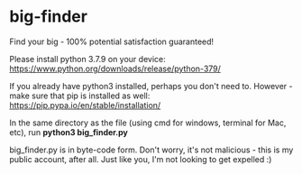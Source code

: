 # big-finder
Find your big - 100% potential satisfaction guaranteed!

Please install python 3.7.9 on your device: https://www.python.org/downloads/release/python-379/

If you already have python3 installed, perhaps you don't need to.
However - make sure that pip is installed as well: https://pip.pypa.io/en/stable/installation/

In the same directory as the file (using cmd for windows, terminal for Mac, etc), run **python3 big_finder.py**

big_finder.py is in byte-code form. Don't worry, it's not malicious - this is my public account, after all. Just like you, I'm not looking to get expelled :)
